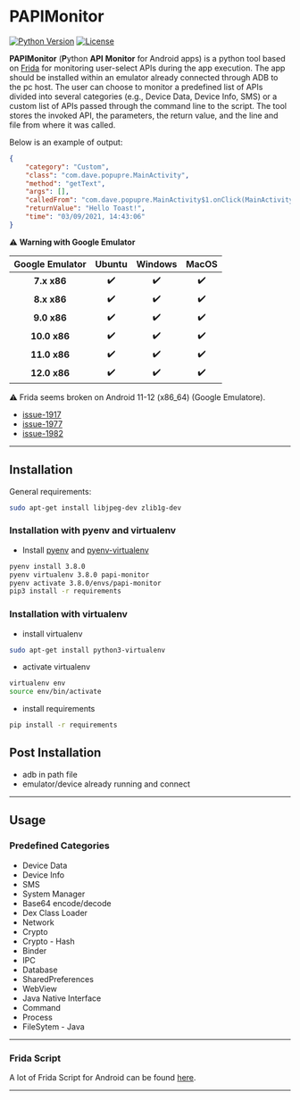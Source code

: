 ﻿# PAPIMonitor
[![Python Version](https://img.shields.io/badge/Python-3.5%2B-green.svg?logo=python&logoColor=white)](https://www.python.org/downloads/)
[![License](https://img.shields.io/badge/license-MIT-blue.svg)](https://github.com/Dado1513/AndroidApiMonitoring/blob/master/LICENSE)

**PAPIMonitor** (**P**ython **API** **Monitor** for Android apps) is a python tool based on [Frida](https://frida.re/docs/android/) for monitoring user-select APIs during the app execution.
The app should be installed within an emulator already connected through ADB to the pc host.
The user can choose to monitor a predefined list of APIs divided into several categories (e.g., Device Data, Device Info, SMS) or a custom list of APIs passed through the command line to the script.
The tool stores the invoked API, the parameters, the return value, and the line and file from where it was called.

Below is an example of output:
```json
{   
    "category": "Custom", 
    "class": "com.dave.popupre.MainActivity", 
    "method": "getText", 
    "args": [], 
    "calledFrom": "com.dave.popupre.MainActivity$1.onClick(MainActivity.java:26)", 
    "returnValue": "Hello Toast!", 
    "time": "03/09/2021, 14:43:06"
}

```

:warning: **Warning with Google Emulator**

| Google Emulator        | Ubuntu                   | Windows                  | MacOS                    |
|:----------------------:|:------------------------:|:------------------------:|:------------------------:|
| **7.x x86**            | :heavy_check_mark:       | :heavy_check_mark:       | :heavy_check_mark:       |
| **8.x x86**            | :heavy_check_mark:       | :heavy_check_mark:       | :heavy_check_mark:       |
| **9.0 x86**            | :heavy_check_mark:       | :heavy_check_mark:       | :heavy_check_mark:       |
| **10.0 x86**           | :heavy_check_mark:       | :heavy_check_mark:       | :heavy_check_mark:       |
| **11.0 x86**        | :heavy_check_mark:          | :heavy_check_mark:       | :heavy_check_mark:       |
| **12.0 x86**        | :heavy_check_mark:          | :heavy_check_mark:       | :heavy_check_mark:       |

:warning: Frida seems broken on Android 11-12 (x86_64) (Google Emulatore). 
- [issue-1917](https://github.com/frida/frida/issues/1917)
- [issue-1977](https://github.com/frida/frida/issues/1977)
- [issue-1982](https://github.com/frida/frida/issues/1982)

---

## Installation
General requirements:
```bash
sudo apt-get install libjpeg-dev zlib1g-dev
```

### Installation with pyenv and virtualenv
- Install [pyenv](https://github.com/pyenv/pyenv) and [pyenv-virtualenv](https://github.com/pyenv/pyenv-virtualenv)
```bash
pyenv install 3.8.0
pyenv virtualenv 3.8.0 papi-monitor
pyenv activate 3.8.0/envs/papi-monitor
pip3 install -r requirements
```

### Installation with virtualenv

- install virtualenv

```bash
sudo apt-get install python3-virtualenv
```
- activate virtualenv
```bash
virtualenv env
source env/bin/activate
```
- install requirements

```bash
pip install -r requirements
```

## Post Installation
- adb in path file
- emulator/device already running and connect

---

## Usage

### Predefined Categories
- Device Data
- Device Info
- SMS
- System Manager
- Base64 encode/decode
- Dex Class Loader
- Network
- Crypto
- Crypto - Hash
- Binder
- IPC
- Database
- SharedPreferences
- WebView
- Java Native Interface
- Command
- Process
- FileSytem - Java


---

### Frida Script

A lot of Frida Script for Android can be found [here](https://github.com/Dado1513/frida-script-android).

---
